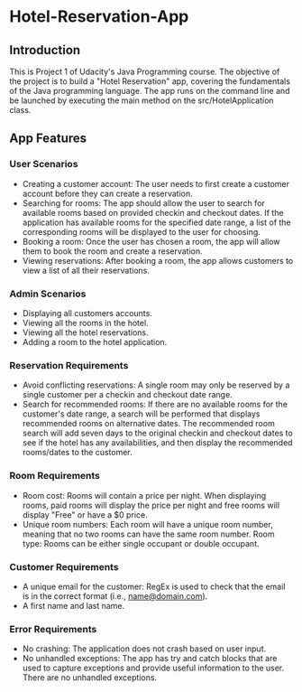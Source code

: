 # Hotel-Reservation-App

## Introduction
This is Project 1 of Udacity's Java Programming course. The objective of the project is to build a "Hotel Reservation" app, covering the fundamentals of the Java programming language. The app runs on the command line and be launched by executing the main method on the src/HotelApplication class.

## App Features

### User Scenarios
- Creating a customer account: The user needs to first create a customer account before they can create a reservation.
- Searching for rooms: The app should allow the user to search for available rooms based on provided checkin and checkout dates. If the application has available rooms for the specified date range, a list of the corresponding rooms will be displayed to the user for choosing.
- Booking a room: Once the user has chosen a room, the app will allow them to book the room and create a reservation.
- Viewing reservations: After booking a room, the app allows customers to view a list of all their reservations.

### Admin Scenarios
- Displaying all customers accounts.
- Viewing all the rooms in the hotel.
- Viewing all the hotel reservations.
- Adding a room to the hotel application.

### Reservation Requirements
- Avoid conflicting reservations: A single room may only be reserved by a single customer per a checkin and checkout date range.
- Search for recommended rooms: If there are no available rooms for the customer's date range, a search will be performed that displays recommended rooms on alternative dates. The recommended room search will add seven days to the original checkin and checkout dates to see if the hotel has any availabilities, and then display the recommended rooms/dates to the customer.

### Room Requirements
- Room cost: Rooms will contain a price per night. When displaying rooms, paid rooms will display the price per night and free rooms will display "Free" or have a $0 price.
- Unique room numbers: Each room will have a unique room number, meaning that no two rooms can have the same room number.
Room type: Rooms can be either single occupant or double occupant.

### Customer Requirements
- A unique email for the customer: RegEx is used to check that the email is in the correct format (i.e., name@domain.com).
- A first name and last name.

### Error Requirements
- No crashing: The application does not crash based on user input.
- No unhandled exceptions: The app has try and catch blocks that are used to capture exceptions and provide useful information to the user. There are no unhandled exceptions.
